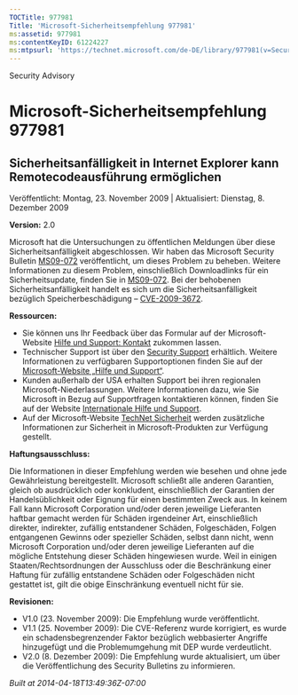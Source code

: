 ```yaml
---
TOCTitle: 977981
Title: 'Microsoft-Sicherheitsempfehlung 977981'
ms:assetid: 977981
ms:contentKeyID: 61224227
ms:mtpsurl: 'https://technet.microsoft.com/de-DE/library/977981(v=Security.10)'
---
```


Security Advisory

Microsoft-Sicherheitsempfehlung 977981
======================================

Sicherheitsanfälligkeit in Internet Explorer kann Remotecodeausführung ermöglichen
----------------------------------------------------------------------------------

Veröffentlicht: Montag, 23. November 2009 | Aktualisiert: Dienstag, 8. Dezember 2009

**Version:** 2.0

Microsoft hat die Untersuchungen zu öffentlichen Meldungen über diese Sicherheitsanfälligkeit abgeschlossen. Wir haben das Microsoft Security Bulletin [MS09-072](http://go.microsoft.com/fwlink/?linkid=169404) veröffentlicht, um dieses Problem zu beheben. Weitere Informationen zu diesem Problem, einschließlich Downloadlinks für ein Sicherheitsupdate, finden Sie in [MS09-072](http://go.microsoft.com/fwlink/?linkid=169404). Bei der behobenen Sicherheitsanfälligkeit handelt es sich um die Sicherheitsanfälligkeit bezüglich Speicherbeschädigung – [CVE-2009-3672](http://www.cve.mitre.org/cgi-bin/cvename.cgi?name=cve-2009-3672).

**Ressourcen:**

-   Sie können uns Ihr Feedback über das Formular auf der Microsoft-Website [Hilfe und Support: Kontakt](https://support.microsoft.com/common/survey.aspx?scid=sw;en;1257&amp;showpage=1&amp;ws=technet&amp;sd=tech) zukommen lassen.
-   Technischer Support ist über den [Security Support](http://go.microsoft.com/fwlink/?linkid=21131) erhältlich. Weitere Informationen zu verfügbaren Supportoptionen finden Sie auf der [Microsoft-Website „Hilfe und Support“](http://support.microsoft.com/).
-   Kunden außerhalb der USA erhalten Support bei ihren regionalen Microsoft-Niederlassungen. Weitere Informationen dazu, wie Sie Microsoft in Bezug auf Supportfragen kontaktieren können, finden Sie auf der Website [Internationale Hilfe und Support](http://go.microsoft.com/fwlink/?linkid=21155).
-   Auf der Microsoft-Website [TechNet Sicherheit](http://www.microsoft.com/germany/technet/sicherheit/default.mspx) werden zusätzliche Informationen zur Sicherheit in Microsoft-Produkten zur Verfügung gestellt.

**Haftungsausschluss:**

Die Informationen in dieser Empfehlung werden wie besehen und ohne jede Gewährleistung bereitgestellt. Microsoft schließt alle anderen Garantien, gleich ob ausdrücklich oder konkludent, einschließlich der Garantien der Handelsüblichkeit oder Eignung für einen bestimmten Zweck aus. In keinem Fall kann Microsoft Corporation und/oder deren jeweilige Lieferanten haftbar gemacht werden für Schäden irgendeiner Art, einschließlich direkter, indirekter, zufällig entstandener Schäden, Folgeschäden, Folgen entgangenen Gewinns oder spezieller Schäden, selbst dann nicht, wenn Microsoft Corporation und/oder deren jeweilige Lieferanten auf die mögliche Entstehung dieser Schäden hingewiesen wurde. Weil in einigen Staaten/Rechtsordnungen der Ausschluss oder die Beschränkung einer Haftung für zufällig entstandene Schäden oder Folgeschäden nicht gestattet ist, gilt die obige Einschränkung eventuell nicht für sie.

**Revisionen:**

-   V1.0 (23. November 2009): Die Empfehlung wurde veröffentlicht.
-   V1.1 (25. November 2009): Die CVE-Referenz wurde korrigiert, es wurde ein schadensbegrenzender Faktor bezüglich webbasierter Angriffe hinzugefügt und die Problemumgehung mit DEP wurde verdeutlicht.
-   V2.0 (8. Dezember 2009): Die Empfehlung wurde aktualisiert, um über die Veröffentlichung des Security Bulletins zu informieren.

*Built at 2014-04-18T13:49:36Z-07:00*
